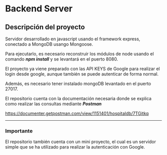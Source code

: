 # Backend Server 

Descripción del proyecto
---

Servidor desarrollado en javascript usando el framework express, 
conectado a MongoDB usango Mongoose.

Para ejecutarlo, es necesario reconstruir los módulos de node usando el comando ***npm install*** y se levantará en el puerto 8080.

El proyecto ya viene preparado con las API KEYS de Google para realizar el login desde google, aunque también se puede autenticar de forma normal.

Además, es necesario tener instalado mongoDB levantado en el puerto 27017.

El repositorio cuenta con la documentación necesaria donde se explica como realizar las consultas mediante ***Postman***

https://documenter.getpostman.com/view/1151401/hospitaldb/7TGitkq

---

### Importante

El repositorio también cuenta con un mini proyecto, el cual es un servidor simple que se ha utilizado para realizar la autenticación con Google.